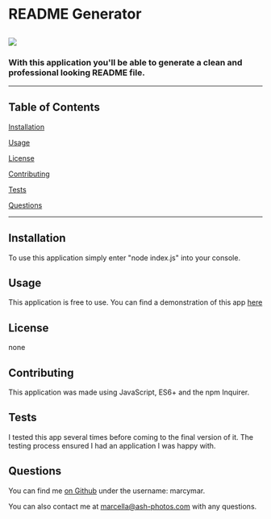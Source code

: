 
# README Generator
![](https://img.shields.io/badge/license-none-blue.svg)
---
### With this application you'll be able to generate a clean and professional looking README file.
---
## Table of Contents
[Installation](#installation)

[Usage](#usage)

[License](#license)

[Contributing](#contributing)

[Tests](#tests)

[Questions](#questions)

---

## Installation
To use this application simply enter "node index.js" into your console.
    
## Usage
This application is free to use.  You can find a demonstration of this app [here](https://www.youtube.com/watch?v=NwHYoLXrAJM&feature=youtu.be)
    
## License
none
    
## Contributing
This application was made using JavaScript, ES6+ and the npm Inquirer.
    
## Tests
I tested this app several times before coming to the final version of it.  The testing process ensured I had an application I was happy with.
    
## Questions
You can find me [on Github](https://github.com/marcymar) under the username: marcymar. 

You can also contact me at marcella@ash-photos.com with any questions.
        
